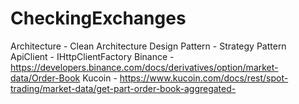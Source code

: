 # CheckingExchanges
Architecture - Clean Architecture
Design Pattern - Strategy Pattern
ApiClient - IHttpClientFactory
Binance - https://developers.binance.com/docs/derivatives/option/market-data/Order-Book
Kucoin - https://www.kucoin.com/docs/rest/spot-trading/market-data/get-part-order-book-aggregated-